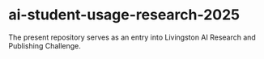 # ai-student-usage-research-2025
The present repository serves as an entry into Livingston AI Research and Publishing Challenge.

